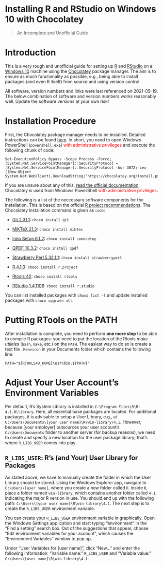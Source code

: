 
# Installing R and RStudio on Windows 10 with Chocolatey

> An Incomplete and Unofficial Guide

# Introduction

This is a very rough and unofficial guide for setting up
[R](https://www.r-project.org/) and [RStudio](https://www.rstudio.com/)
on a [Windows 10](https://www.microsoft.com/en-us/windows) machine using
the [Chocolatey](https://chocolatey.org/) package manager. The aim is to
ensure as much functionality as possible, e.g., being able to install
packages (and even R itself) from source and using version control.

All software, version numbers and links were last referenced on
2021-05-19. The below combination of software and version numbers works
reasonably well. Update the software versions at your own risk!

# Installation Procedure

First, the Chocolatey package manager needs to be installed. Detailed
instructions can be found [here](https://chocolatey.org/install). In
short, you need to open Windows PowerShell (`powershell.exe`) <span
style="color:red">with administrative privileges</span> and execute the
following chunk of code:

    Set-ExecutionPolicy Bypass -Scope Process -Force; [System.Net.ServicePointManager]::SecurityProtocol = [System.Net.ServicePointManager]::SecurityProtocol -bor 3072; iex ((New-Object System.Net.WebClient).DownloadString('https://chocolatey.org/install.ps1'))

If you are unsure about any of this, [read the official
documentation](https://chocolatey.org/install). Chocolatey is used from
Windows PowerShell <span style="color:red">with administrative
privileges</span>.

The following is a list of the neccessary software components for the
installation. This is based on the official [R project
recommendations](https://cloud.r-project.org/bin/windows/Rtools/Rtools.txt).
The Chocolatey installation command is given as `code`:

-   [Git 2.31.1](https://git-scm.com/): `choco install git`

-   [MiKTeX 21.3](https://miktex.org/): `choco install miktex`

-   [Inno Setup 6.1.2](http://www.jrsoftware.org/isinfo.php):
    `choco install innosetup`

-   [QPDF 10.3.2](http://qpdf.sourceforge.net/): `choco install qpdf`

-   [Strawberry Perl 5.32.1.1](http://strawberryperl.com/):
    `choco install strawberryperl`

-   [R 4.1.0](https://www.r-project.org/): `choco install r.project`

-   [Rtools 40](https://cloud.r-project.org/bin/windows/Rtools/):
    `choco install rtools`

-   [RStudio 1.4.1106](https://www.rstudio.com/):
    `choco install r.studio`

You can list installed packages with `choco list -l` and update
installed packages with `choco upgrade all`.

# Putting RTools on the PATH

After installation is complete, you need to perform **one more step** to
be able to compile R packages: you need to put the location of the
Rtools *make utilities* (`bash`, `make`, etc.) on the `PATH`. The
easiest way to do so is create a text file `.Renviron` in your Documents
folder which contains the following line:

`PATH="${RTOOLS40_HOME}\usr\bin;${PATH}"`

# Adjust Your User Account’s Environment Variables

Per default, R’s System Library is installed in
`C:\Program Files\R\R-4.1.0\library`. Here, all essential base packages
are located. For additional packages, it is advisable to setup a User
Library, e.g., at
`C:\Users\Documents\[your user name]\R\win-library\4.1`. However,
because \[your employer\] outsources your user account’s
`C:\Users\Documents` folder to another server (for backup reasons), we
need to create and specify a new location for the user package library;
that’s where `R_LIBS_USER` comes into play.

## `R_LIBS_USER`: R’s (and Your) User Library for Packages

As stated above, we have to manually create the folder in which the User
Library should be stored. Using the Windows Explorer app, navigate to
`C:\Users\[user name]`, where you create a new folder called `R`. Inside
`R`, place a folder named `win-library`, which contains another folder
called `4.1`, indicating the major R version in use. You should end up
with the following path: `C:\Users\[your user name]\R\win-library\4.1`.
The next step is to create the `R_LIBS_USER` environment variable.

You can create your `R_LIBS_USER` environment variable in graphically.
Open the Windows Settings application and start typing “environment” in
the “Find a setting” search box. Out of the suggestions that appear,
choose “Edit environment variables for your account”, which causes the
“Environment Variables” window to pop up.

Under “User Variables for \[user name\]”, click “New…” and enter the
following information: “Variable name:” `R_LIBS_USER` and “Variable
value:” `C:\Users\[user name]\R\win-library\4.1`.
